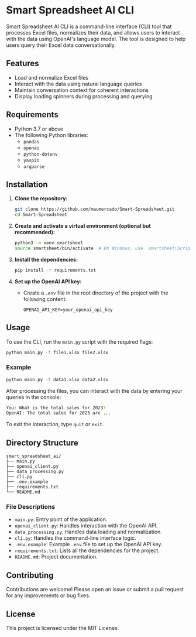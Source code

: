 # Smart Spreadsheet AI CLI

Smart Spreadsheet AI CLI is a command-line interface (CLI) tool that processes Excel files, normalizes their data, and allows users to interact with the data using OpenAI's language model. The tool is designed to help users query their Excel data conversationally.

## Features

- Load and normalize Excel files
- Interact with the data using natural language queries
- Maintain conversation context for coherent interactions
- Display loading spinners during processing and querying

## Requirements

- Python 3.7 or above
- The following Python libraries:
  - `pandas`
  - `openai`
  - `python-dotenv`
  - `yaspin`
  - `argparse`

## Installation

1. **Clone the repository:**
   ```sh
   git clone https://github.com/maumercado/Smart-Spreadsheet.git
   cd Smart-Spreadsheet
   ```

2. **Create and activate a virtual environment (optional but recommended):**
   ```sh
   python3 -m venv smartsheet
   source smartsheet/bin/activate  # On Windows, use `smartsheet\Scripts\activate`
   ```

3. **Install the dependencies:**
   ```sh
   pip install -r requirements.txt
   ```

4. **Set up the OpenAI API key:**
   - Create a `.env` file in the root directory of the project with the following content:
     ```
     OPENAI_API_KEY=your_openai_api_key
     ```

## Usage

To use the CLI, run the `main.py` script with the required flags:

```sh
python main.py -f file1.xlsx file2.xlsx
```

### Example

```sh
python main.py -f data1.xlsx data2.xlsx
```

After processing the files, you can interact with the data by entering your queries in the console:

```sh
You: What is the total sales for 2023?
OpenAI: The total sales for 2023 are ...
```

To exit the interaction, type `quit` or `exit`.

## Directory Structure

```
smart_spreadsheet_ai/
├── main.py
├── openai_client.py
├── data_processing.py
├── cli.py
├── .env.example
├── requirements.txt
└── README.md
```

### File Descriptions

- `main.py`: Entry point of the application.
- `openai_client.py`: Handles interaction with the OpenAI API.
- `data_processing.py`: Handles data loading and normalization.
- `cli.py`: Handles the command-line interface logic.
- `.env.example`: Example `.env` file to set up the OpenAI API key.
- `requirements.txt`: Lists all the dependencies for the project.
- `README.md`: Project documentation.

## Contributing

Contributions are welcome! Please open an issue or submit a pull request for any improvements or bug fixes.

## License

This project is licensed under the MIT License.
